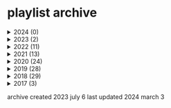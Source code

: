 # playlist archive

<details>
<summary>2024 (0)</summary>
</details>

<details>
<summary>2023 (2)</summary>

- [insomnia](./playlists/insomnia/info.md)
- [you keep me there](./playlists/you-keep-me-there/info.md)

</details>

<details>
<summary>2022 (11)</summary>

- [BEIGE SKIN, BLACK MASKS](./playlists/beige-skin-black-masks/info.md)
- [165+13ish](./playlists/16513ish/info.md)
- [The Will to Change](./playlists/the-will-to-change/info.md)
- [i just wanna get to the good part](./playlists/i-just-wanna-get-to-the-good-part/info.md)
- [Sony®️ DCR-SR45](./playlists/sony-dcr-sr45/info.md)
- [get therapy, bro](./playlists/get-therapy-bro/info.md)
- [DONT KILL TREES](./playlists/dont-kill-trees/info.md)
- [wisely seeks companionship elsewhere](./playlists/wisely-seeks-companionship-elsewhere/info.md)
- [only 30k?](./playlists/only-30k/info.md)
- [RENAISSANCE MAN](./playlists/renaissance-man/info.md)
- [What up, Party POPL?](./playlists/what-up-party-popl/info.md)

</details>

<details>
<summary>2021 (13)</summary>

- [Much less nebulous!!!](./playlists/much-less-nebulous/info.md)
- [grad student mafia](./playlists/grad-student-mafia/info.md)
- [THOSE WERE THE DAYS](./playlists/those-were-the-days/info.md)
- [like snake skin](./playlists/like-snake-skin/info.md)
- [WHAT HAVE I DONE?](./playlists/what-have-i-done/info.md)
- [we don't talk 3, baby](./playlists/we-dont-talk-3-baby/info.md)
- [It Gave Me Damn Goosebumps](./playlists/it-gave-me-damn-goosebumps/info.md)
- [National Consumer Agency](./playlists/national-consumer-agency/info.md)
- [casual and comfortable](./playlists/casual-and-comfortable/info.md)
- [my type of de-stress activity](./playlists/my-type-of-de-stress-activity/info.md)
- [Mediocre Men](./playlists/mediocre-men/info.md)
- [then just say it!](./playlists/then-just-say-it/info.md)
- ["sounds like haenim kim jung mi"](./playlists/sounds-like-haenim-kim-jung-mi/info.md)

</details>

<details>
<summary>2020 (24)</summary>

- [1 in 7 trillion](./playlists/1-in-7-trillion/info.md)
- [It's going to be that way forever!](./playlists/its-going-to-be-that-way-forever/info.md)
- [On the Road](./playlists/on-the-road/info.md)
- [Free the End](./playlists/free-the-end/info.md)
- [I wish I could talk in Technicolor](./playlists/i-wish-i-could-talk-in-technicolor/info.md)
- [apologies for all the ramble](./playlists/apologies-for-all-the-ramble/info.md)
- [CPSC 509](./playlists/cpsc-509/info.md)
- [The Talon Mix](./playlists/the-talon-mix/info.md)
- [We really are good though](./playlists/we-really-are-good-though/info.md)
- [LUMINES](./playlists/lumines/info.md)
- [Touch This Skin, Honey!](./playlists/touch-this-skin-honey/info.md)
- [SHOULD I BE WORRIED?](./playlists/should-i-be-worried/info.md)
- [segments](./playlists/segments/info.md)
- [foil skyline: Abridged](./playlists/foil-skyline-abridged/info.md)
- [Read: tl.gd/n_ajdhw3d](./playlists/read-tlgdnajdhw3d/info.md)
- [My boi](./playlists/my-boi/info.md)
- [runecrafting](./playlists/runecrafting/info.md)
- [You can't be here!](./playlists/you-cant-be-here/info.md)
- [shugaize[\\\\?]\*: we don't talk 2](./playlists/shugaize-we-dont-talk-2/info.md)
- [CPSC 411](./playlists/cpsc-411/info.md)
- [oh that was nice of you](./playlists/oh-that-was-nice-of-you/info.md)
- [Not that you have any intentions](./playlists/not-that-you-have-any-intentions/info.md)
- [call him 'bb'](./playlists/call-him-bb/info.md)
- [(thanks)](./playlists/thanks/info.md)

</details>

<details>
<summary>2019 (28)</summary>

- [ARTH 341](./playlists/arth-341/info.md)
- [(Rosalind Krauss I Love You) Since I Was Twenty-Five](./playlists/rosalind-krauss-i-love-you-since-i-was-twenty-five/info.md)
- [I liked you better when you were heartbroken.](./playlists/i-liked-you-better-when-you-were-heartbroken/info.md)
- [glyptothek: Abridged](./playlists/glyptothek-abridged/info.md)
- [Good Morning America!](./playlists/good-morning-america/info.md)
- [ICICS X860](./playlists/icics-x860/info.md)
- [(post-)colonialism](./playlists/post-colonialism/info.md)
- [Tuning and Applause](./playlists/tuning-and-applause/info.md)
- [Watermelon Season](./playlists/watermelon-season/info.md)
- [white men who can't sing](./playlists/white-men-who-cant-sing/info.md)
- [ミーム学: Abridged](./playlists/-abridged/info.md)
- [12:08 PM: Abridged](./playlists/1208-pm-abridged/info.md)
- [Untitled: Abridged](./playlists/untitled-abridged/info.md)
- [But I'm so little!](./playlists/but-im-so-little/info.md)
- [pasta puttanesca: high school trash REDUX](./playlists/pasta-puttanesca-high-school-trash-redux/info.md)
- [rewire || D I S T O R T I O N](./playlists/rewire--d-i-s-t-o-r-t-i-o-n/info.md)
- [the shake](./playlists/the-shake/info.md)
- [GUJARATI](./playlists/gujarati/info.md)
- [I feel sick // Disgusting](./playlists/i-feel-sick--disgusting/info.md)
- [Fairies in a Manhole](./playlists/fairies-in-a-manhole/info.md)
- [RE:TEXTURED](./playlists/retextured/info.md)
- [She said, "What if you were a Math teacher?"](./playlists/she-said-what-if-you-were-a-math-teacher/info.md)
- [the nod](./playlists/the-nod/info.md)
- [another place that will appreciate you](./playlists/another-place-that-will-appreciate-you/info.md)
- [boyz night](./playlists/boyz-night/info.md)
- ["sup" - some pigeon](./playlists/sup---some-pigeon/info.md)
- [Arbutus Greenway](./playlists/arbutus-greenway/info.md)
- [you'll always be uncomfortable](./playlists/youll-always-be-uncomfortable/info.md)

</details>

<details>
<summary>2018 (29)</summary>

- [hori zon](./playlists/hori-zon/info.md)
- [we don't talk about anything](./playlists/we-dont-talk-about-anything/info.md)
- [no one's interrogated you yet](./playlists/no-ones-interrogated-you-yet/info.md)
- [oh but you do](./playlists/oh-but-you-do/info.md)
- [meditative music](./playlists/meditative-music/info.md)
- [ICICS DLC](./playlists/icics-dlc/info.md)
- [ANGU 339](./playlists/angu-339/info.md)
- [sikeplunderfonix](./playlists/sikeplunderfonix/info.md)
- [MATH 103](./playlists/math-103/info.md)
- [Dr. Jonatan Schroeder](./playlists/dr-jonatan-schroeder/info.md)
- [CPSC 320](./playlists/cpsc-320/info.md)
- [old man yells at cloud](./playlists/old-man-yells-at-cloud/info.md)
- [STAT 200](./playlists/stat-200/info.md)
- [spiritual music](./playlists/spiritual-music/info.md)
- [REZ](./playlists/rez/info.md)
- [27 minutes remaining](./playlists/27-minutes-remaining/info.md)
- [rrstless](./playlists/rrstless/info.md)
- [peak big d\*ck america](./playlists/peak-big-dck-america/info.md)
- [fairie queen: high school trash pt ii](./playlists/fairie-queen-high-school-trash-pt-ii/info.md)
- [seasick](./playlists/seasick/info.md)
- [train to shenzhen](./playlists/train-to-shenzhen/info.md)
- [you didn't know that?](./playlists/you-didnt-know-that/info.md)
- [Dr. Hon-Ming HO](./playlists/dr-hon-ming-ho/info.md)
- [high school trash](./playlists/high-school-trash/info.md)
- [Let's Play Melee, Billy](./playlists/lets-play-melee-billy/info.md)
- [MATH 2111](./playlists/math-2111/info.md)
- [layover](./playlists/layover/info.md)
- [CPSC 310](./playlists/cpsc-310/info.md)
- [MATH 101](./playlists/math-101/info.md)

</details>

<details>
<summary>2017 (3)</summary>

- [SIKE](./playlists/sike/info.md)
- [Hello Again!](./playlists/hello-again/info.md)
- [we wouldn't want them to be confused](./playlists/we-wouldnt-want-them-to-be-confused/info.md)

</details>

archive created 2023 july 6
last updated 2024 march 3
